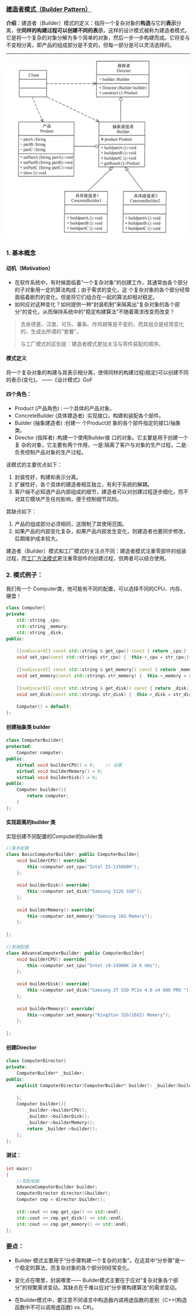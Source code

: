 ### [建造者模式（Builder Pattern）](#)

**介绍**：建造者（Builder）模式的定义：指将一个复杂对象的**构造**与它的**表示**分离，使**同样的构建过程可以创建不同的表示**，这样的设计模式被称为建造者模式。它是将一个复杂的对象分解为多个简单的对象，然后一步一步构建而成。它将变与不变相分离，即产品的组成部分是不变的，但每一部分是可以灵活选择的。

-----



<img src="./assets/image-20230910185102626.png" alt="image-20230910185102626" width="600px" />



### 1. 基本概念

#### 动机（Motivation）

- 在软件系统中，有时候面临着“一个复杂对象”的创建工作，其通常由各个部分的子对象用一定的算法构成；由于需求的变化，这 个复杂对象的各个部分经常面临着剧烈的变化，但是将它们组合在一起的算法却相对稳定。
- 如何应对这种变化？如何提供一种“封装机制”来隔离出“复杂对象的各个部分”的变化，从而保持系统中的“稳定构建算法”不随着需求改变而改变？



> 去肯德基，汉堡、可乐、薯条、炸鸡翅等是不变的，而其组合是经常变化的，生成出所谓的"套餐"。
>
> 与工厂模式的区别是：建造者模式更加关注与零件装配的顺序。



#### 模式定义

将一个复杂对象的构建与其表示相分离，使得同样的构建过程(稳定)可以创建不同的表示(变化)。 ——《设计模式》GoF



#### 四个角色：

* Product (产品角色) : 一个具体的产品对象。
* ConcreteBuilder (具体建造者) :实现接口，构建和装配各个部件。
* Builder (抽象建造者) :创建一 个Product对 象的各个部件指定的接口/抽象类。
* Director (指挥者) :构建一个使用Builder接 口的对象。它主要是用于创建一个复 杂的对象，它主要有两个作用，一是:隔离了客户与对象的生产过程，二是:负责控制产品对象的生产过程。



该模式的主要优点如下：

1. 封装性好，构建和表示分离。
2. 扩展性好，各个具体的建造者相互独立，有利于系统的解耦。
3. 客户端不必知道产品内部组成的细节，建造者可以对创建过程逐步细化，而不对其它模块产生任何影响，便于控制细节风险。

其缺点如下：

1. 产品的组成部分必须相同，这限制了其使用范围。
2. 如果产品的内部变化复杂，如果产品内部发生变化，则建造者也要同步修改，后期维护成本较大。

建造者（Builder）模式和工厂模式的关注点不同：建造者模式注重零部件的组装过程，而[工厂方法模式](https://link.zhihu.com/?target=http%3A//c.biancheng.net/view/1348.html)更注重零部件的创建过程，但两者可以结合使用。



### 2. 模式例子：

我们有一个 Computer类，他可能有不同的配置，可以选择不同的CPU、内存、硬盘！

```cpp
class Computer{
private:
    std::string _cpu;
    std::string _memory;
    std::string _disk;
public:

    [[nodiscard]] const std::string & get_cpu() const { return _cpu;}
    void set_cpu(const std::string& str_cpu) {  this->_cpu = str_cpu;}

    [[nodiscard]] const std::string & get_memory() const { return _memory;}
    void set_memory(const std::string& str_memory) {  this->_memory = str_memory;}

    [[nodiscard]] const std::string & get_disk() const { return _disk;}
    void set_disk(const std::string& str_disk) {  this->_disk = str_disk;}

    Computer() = default;
};
```



#### 创建抽象类 builder

```cpp
class ComputerBuilder{
protected:
    Computer computer;
public:
    virtual void builderCPU() = 0;    // 设置 
    virtual void builderMemory() = 0;
    virtual void builderDisk() = 0;
public:
    Computer builder(){
        return computer;
    }
};
```



#### 实现距离的builder 类

实现创建不同配置的Computer的builder类

```cpp
//基本配置
class BasicComputerBuilder: public ComputerBuilder{
    void builderCPU() override{
        this->computer.set_cpu("Intel I5-135000H");
    };

    void builderDisk() override{
        this->computer.set_disk("Samsung 512G SSD");
    };

    void builderMemory() override{
        this->computer.set_memory("Samsung 16G Memory");
    };

};

//高端配置
class AdvanceComputerBuilder: public ComputerBuilder{
    void builderCPU() override{
        this->computer.set_cpu("Intel i9-14900K 24 6 GHz");
    };

    void builderDisk() override{
        this->computer.set_disk("Samsung 2T SSD PCIe 4.0 x4 980 PRO ");
    };

    void builderMemory() override{
        this->computer.set_memory("KingSton 32G(16X2) Memory");
    };

};
```



#### 创建Director

```cpp
class ComputerDirector{
private:
    ComputerBuilder* _builder;
public:
    explicit ComputerDirector(ComputerBuilder* builder): _builder(builder){

    };
    Computer builder(){
        _builder->builderCPU();
        _builder->builderDisk();
        _builder->builderMemory();
        return _builder->builder();
    };
};
```



#### 测试：

```cpp
int main()
{
    //高配电脑
    AdvanceComputerBuilder builder;
    ComputerDirector director(&builder);
    Computer cmp = director.builder();

    std::cout << cmp.get_cpu() << std::endl;
    std::cout << cmp.get_disk() << std::endl;
    std::cout << cmp.get_memory() << std::endl;
};
```









### 要点：

- Builder 模式主要用于“分步骤构建一个复杂的对象”。在这其中“分步骤”是一个稳定的算法，而复杂对象的各个部分则经常变化。
- 变化点在哪里，封装哪里—— Builder模式主要在于应对“复杂对象各个部分”的频繁需求变动。其缺点在于难以应对“分步骤构建算法”的需求变动。

- 在Builder模式中，要注意不同语言中构造器内调用虚函数的差别（C++(构造函数中不可以调用虚函数) vs. C#)。